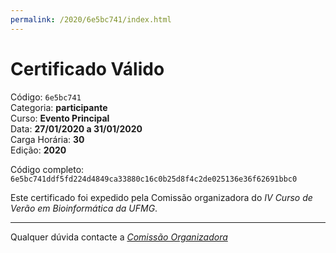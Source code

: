 ```yaml
---
permalink: /2020/6e5bc741/index.html
---
```


# Certificado Válido

Código: `6e5bc741`<br>
Categoria: **participante**<br>
Curso: **Evento Principal**<br>
Data: **27/01/2020 a 31/01/2020**<br>
Carga Horária: **30**<br>
Edição: **2020**<br>


Código completo: `6e5bc741ddf5fd224d4849ca33880c16c0b25d8f4c2de025136e36f62691bbc0`


Este certificado foi expedido pela Comissão organizadora do *IV Curso de Verão em Bioinformática da UFMG*.

----

Qualquer dúvida contacte a [_Comissão Organizadora_](<mailto:cursobioinfoufmg@gmail.com$subject=[Certificados]>)


